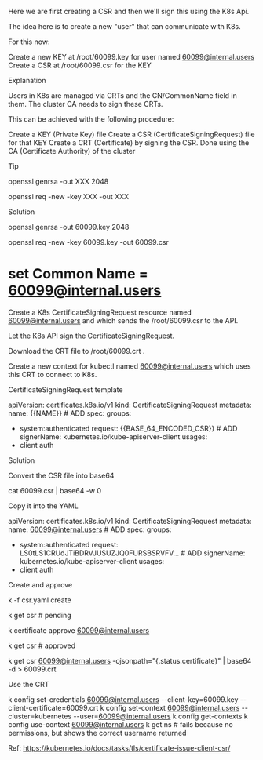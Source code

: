Here we are first creating a CSR and then we'll sign this using the K8s Api.

The idea here is to create a new "user" that can communicate with K8s.

For this now:

Create a new KEY at /root/60099.key for user named 60099@internal.users
Create a CSR at /root/60099.csr for the KEY

Explanation

Users in K8s are managed via CRTs and the CN/CommonName field in them. The cluster CA needs to sign these CRTs.

This can be achieved with the following procedure:

Create a KEY (Private Key) file
Create a CSR (CertificateSigningRequest) file for that KEY
Create a CRT (Certificate) by signing the CSR. Done using the CA (Certificate Authority) of the cluster

Tip

openssl genrsa -out XXX 2048

openssl req -new -key XXX -out XXX

Solution

openssl genrsa -out 60099.key 2048

openssl req -new -key 60099.key -out 60099.csr
# set Common Name = 60099@internal.users








Create a K8s CertificateSigningRequest resource named 60099@internal.users and which sends the /root/60099.csr to the API.

Let the K8s API sign the CertificateSigningRequest.

Download the CRT file to /root/60099.crt .

Create a new context for kubectl named 60099@internal.users which uses this CRT to connect to K8s.


CertificateSigningRequest template

apiVersion: certificates.k8s.io/v1
kind: CertificateSigningRequest
metadata:
  name: {{NAME}} # ADD
spec:
  groups:
  - system:authenticated
  request: {{BASE_64_ENCODED_CSR}} # ADD
  signerName: kubernetes.io/kube-apiserver-client
  usages:
  - client auth

Solution

Convert the CSR file into base64


cat 60099.csr | base64 -w 0

Copy it into the YAML


apiVersion: certificates.k8s.io/v1
kind: CertificateSigningRequest
metadata:
  name: 60099@internal.users # ADD
spec:
  groups:
  - system:authenticated
  request: LS0tLS1CRUdJTiBDRVJUSUZJQ0FURSBSRVFV... # ADD
  signerName: kubernetes.io/kube-apiserver-client
  usages:
  - client auth

Create and approve


k -f csr.yaml create

k get csr # pending

k certificate approve 60099@internal.users

k get csr # approved

k get csr 60099@internal.users -ojsonpath="{.status.certificate}" | base64 -d > 60099.crt


Use the CRT

k config set-credentials 60099@internal.users --client-key=60099.key --client-certificate=60099.crt
k config set-context 60099@internal.users --cluster=kubernetes --user=60099@internal.users
k config get-contexts
k config use-context 60099@internal.users
k get ns # fails because no permissions, but shows the correct username returned




Ref:
https://kubernetes.io/docs/tasks/tls/certificate-issue-client-csr/
